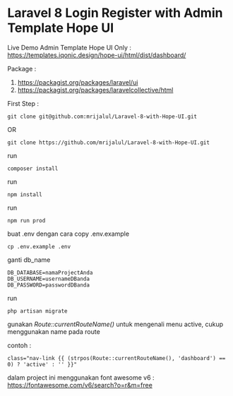# Laravel 8 Login Register with Admin Template Hope UI

Live Demo Admin Template Hope UI Only : https://templates.iqonic.design/hope-ui/html/dist/dashboard/

Package :

1. https://packagist.org/packages/laravel/ui
2. https://packagist.org/packages/laravelcollective/html

First Step :

```
git clone git@github.com:mrijalul/Laravel-8-with-Hope-UI.git
```

OR

```
git clone https://github.com/mrijalul/Laravel-8-with-Hope-UI.git
```

run

```
composer install
```

run

```
npm install
```

run

```
npm run prod
```

buat .env dengan cara copy .env.example

```
cp .env.example .env
```

ganti db_name

```
DB_DATABASE=namaProjectAnda
DB_USERNAME=usernameDBanda
DB_PASSWORD=passwordDBanda
```

run

```
php artisan migrate
```

gunakan <i>Route::currentRouteName()</i> untuk mengenali menu active, cukup menggunakan name pada route

contoh :

```
class="nav-link {{ (strpos(Route::currentRouteName(), 'dashboard') == 0) ? 'active' : '' }}"
```

dalam project ini menggunakan font awesome v6 : https://fontawesome.com/v6/search?o=r&m=free
